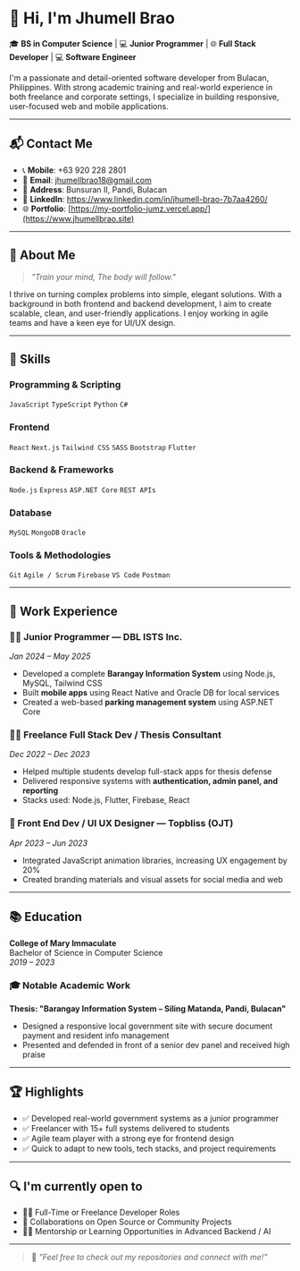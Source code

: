 # 👋 Hi, I'm Jhumell Brao

🎓 **BS in Computer Science** | 💻 **Junior Programmer** | 🌐 **Full Stack Developer** | 💻 **Software Engineer**

I'm a passionate and detail-oriented software developer from Bulacan, Philippines. With strong academic training and real-world experience in both freelance and corporate settings, I specialize in building responsive, user-focused web and mobile applications.

---

## 📬 Contact Me

- 📞 **Mobile**: +63 920 228 2801  
- 📧 **Email**: [jhumellbrao18@gmail.com](mailto:jhumellbrao18@gmail.com)  
- 📍 **Address**: Bunsuran II, Pandi, Bulacan  
- 🔗 **LinkedIn**: https://www.linkedin.com/in/jhumell-brao-7b7aa4260/
- 🌐 **Portfolio**: [https://my-portfolio-jumz.vercel.app/](https://www.jhumellbrao.site)

---

## 🧠 About Me

> *"Train your mind, The body will follow."*

I thrive on turning complex problems into simple, elegant solutions. With a background in both frontend and backend development, I aim to create scalable, clean, and user-friendly applications. I enjoy working in agile teams and have a keen eye for UI/UX design.

---

## 🚀 Skills

### Programming & Scripting
`JavaScript` `TypeScript` `Python` `C#`

### Frontend
`React` `Next.js` `Tailwind CSS` `SASS` `Bootstrap` `Flutter`

### Backend & Frameworks
`Node.js` `Express` `ASP.NET Core` `REST APIs`

### Database
`MySQL` `MongoDB` `Oracle`

### Tools & Methodologies
`Git` `Agile / Scrum` `Firebase` `VS Code` `Postman`

---

## 💼 Work Experience

### 👨‍💻 Junior Programmer — **DBL ISTS Inc.**  
*Jan 2024 – May 2025*  
- Developed a complete **Barangay Information System** using Node.js, MySQL, Tailwind CSS  
- Built **mobile apps** using React Native and Oracle DB for local services  
- Created a web-based **parking management system** using ASP.NET Core  

### 🧑‍🏫 Freelance Full Stack Dev / Thesis Consultant  
*Dec 2022 – Dec 2023*  
- Helped multiple students develop full-stack apps for thesis defense  
- Delivered responsive systems with **authentication, admin panel, and reporting**  
- Stacks used: Node.js, Flutter, Firebase, React

### 🎨 Front End Dev / UI UX Designer — **Topbliss (OJT)**  
*Apr 2023 – Jun 2023*  
- Integrated JavaScript animation libraries, increasing UX engagement by 20%  
- Created branding materials and visual assets for social media and web

---

## 📚 Education

**College of Mary Immaculate**  
Bachelor of Science in Computer Science  
*2019 – 2023*

### 🎓 Notable Academic Work
**Thesis: "Barangay Information System – Siling Matanda, Pandi, Bulacan"**  
- Designed a responsive local government site with secure document payment and resident info management  
- Presented and defended in front of a senior dev panel and received high praise  

---

## 🏆 Highlights

- ✅  Developed real-world government systems as a junior programmer
- ✅  Freelancer with 15+ full systems delivered to students
- ✅  Agile team player with a strong eye for frontend design
- ✅  Quick to adapt to new tools, tech stacks, and project requirements

---


## 🔍 I'm currently open to

- 👨‍💻 Full-Time or Freelance Developer Roles  
- 🌱 Collaborations on Open Source or Community Projects  
- 🧑‍🎓 Mentorship or Learning Opportunities in Advanced Backend / AI  

---

> 💬 *"Feel free to check out my repositories and connect with me!"*

